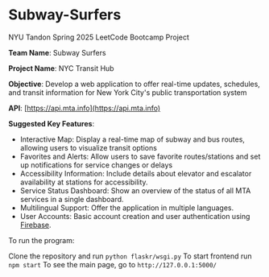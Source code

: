 # Subway-Surfers

NYU Tandon Spring 2025 LeetCode Bootcamp Project

**Team Name**: Subway Surfers

**Project Name**: NYC Transit Hub

**Objective**: Develop a web application to offer real-time updates, schedules, and transit information for New York City's public transportation system

**API**: [https://api.mta.info](https://api.mta.info)

**Suggested Key Features**:

- Interactive Map: Display a real-time map of subway and bus routes, allowing users to visualize transit options
- Favorites and Alerts: Allow users to save favorite routes/stations and set up notifications for service changes or delays
- Accessibility Information: Include details about elevator and escalator availability at stations for accessibility.
- Service Status Dashboard: Show an overview of the status of all MTA services in a single dashboard.
- Multilingual Support: Offer the application in multiple languages.
- User Accounts: Basic account creation and user authentication using [Firebase](https://firebase.google.com/docs/auth/web/start).

To run the program:

Clone the repository and run `python flaskr/wsgi.py`
To start frontend run `npm start`
To see the main page, go to `http://127.0.0.1:5000/`
